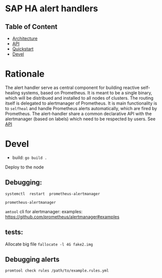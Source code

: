 # SAP HA alert handlers


## Table of Content

- [Architecture](doc/design.md)
- [API](doc/api.md)
- [Quickstart](doc/quickstart.md)
- [Devel](#devel)


# Rationale

The alert handler serve as central component for building reactive self-healing systems, based on Prometheus.
It is meant to be a single binary, which will be distribued and installed to all nodes of clusters.
The routing itself is delegated to alertmanager of Prometheus.
It is main functionality is to `selfheal` and handle Prometheus alerts automatically, which are fired by Prometheus.
The alert-handler share a common declarative API with the alertmanager (based on labels) which need to be respected by users. See [API](doc/api.md)

# Devel 

* build: `go build .`

Deploy to the node

## Debugging:

`systemctl  restart  prometheus-alertmanager`

`prometheus-alertmanager`

`amtool` cli for alertmanager:
examples: https://github.com/prometheus/alertmanager#examples

## tests:

Allocate big file
```fallocate -l 4G fake2.img```

## Debugging alerts

`promtool check rules /path/to/example.rules.yml`
